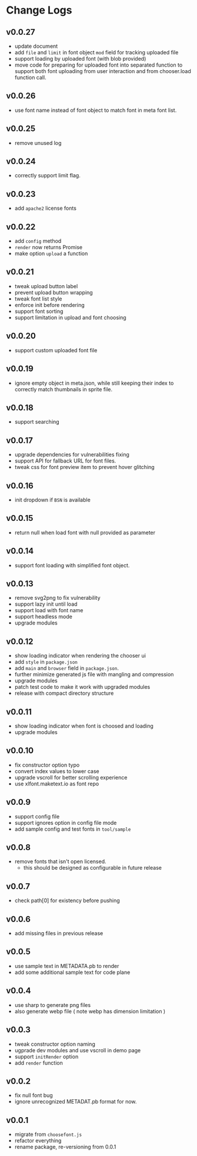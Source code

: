 # Change Logs

## v0.0.27

 - update document
 - add `file` and `limit` in font object `mod` field for tracking uploaded file
 - support loading by uploaded font (with blob provided)
 - move code for preparing for uploaded font into separated function to support
   both font uploading from user interaction and from chooser.load function call.


## v0.0.26

 - use font name instead of font object to match font in meta font list.


## v0.0.25

 - remove unused log


## v0.0.24

 - correctly support limit flag.


## v0.0.23

 - add `apache2` license fonts


## v0.0.22

 - add `config` method
 - `render` now returns Promise
 - make option `upload` a function


## v0.0.21

 - tweak upload button label
 - prevent upload button wrapping
 - tweak font list style
 - enforce init before rendering
 - support font sorting
 - support limitation in upload and font choosing


## v0.0.20

 - support custom uploaded font file


## v0.0.19

 - ignore empty object in meta.json, while still keeping their index to correctly match thumbnails in sprite file.


## v0.0.18

 - support searching


## v0.0.17

 - upgrade dependencies for vulnerabilities fixing
 - support API for fallback URL for font files.
 - tweak css for font preview item to prevent hover glitching


## v0.0.16

 - init dropdown if `BSN` is available


## v0.0.15

 - return null when load font with null provided as parameter


## v0.0.14

 - support font loading with simplified font object.


## v0.0.13

 - remove svg2png to fix vulnerability
 - support lazy init until load
 - support load with font name
 - support headless mode
 - upgrade modules


## v0.0.12

 - show loading indicator when rendering the chooser ui
 - add `style` in `package.json`
 - add `main` and `browser` field in `package.json`.
 - further minimize generated js file with mangling and compression
 - upgrade modules
 - patch test code to make it work with upgraded modules
 - release with compact directory structure


## v0.0.11

 - show loading indicator when font is choosed and loading
 - upgrade modules


## v0.0.10

 - fix constructor option typo
 - convert index values to lower case
 - upgrade vscroll for better scrolling experience
 - use xlfont.maketext.io as font repo


## v0.0.9

 - support config file
 - support ignores option in config file mode
 - add sample config and test fonts in `tool/sample`


## v0.0.8

 - remove fonts that isn't open licensed.
   - this should be designed as configurable in future release


## v0.0.7

 - check path[0] for existency before pushing


## v0.0.6

 - add missing files in previous release


## v0.0.5

 - use sample text in METADATA.pb to render
 - add some additional sample text for code plane


## v0.0.4

 - use sharp to generate png files
 - also generate webp file ( note webp has dimension limitation )


## v0.0.3

 - tweak constructor option naming
 - ugprade dev modules and use vscroll in demo page
 - support `initRender` option
 - add `render` function


## v0.0.2

 - fix null font bug
 - ignore unrecognized METADAT.pb format for now.


## v0.0.1

 - migrate from `choosefont.js`
 - refactor everything
 - rename package, re-versioning from 0.0.1
